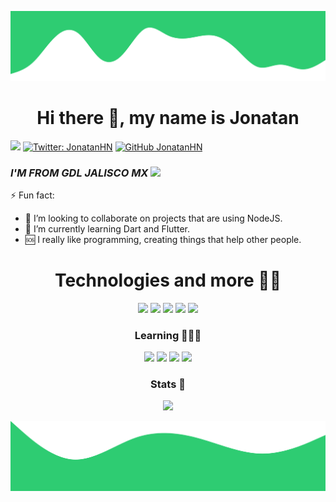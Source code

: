 ![Top Image](./img/top.svg)
        
<div align="left">
  
<div align="center">

 # **Hi there 👋, my name is Jonatan**

</div>
 
 ![](https://komarev.com/ghpvc/?username=JonatanHN&style=flat&color=2ecc71)
 [![Twitter: JonatanHN](https://img.shields.io/twitter/follow/jonatanhn00?label=follow&style=social)](https://twitter.com/jonatanhn00)
 [![GitHub JonatanHN](https://img.shields.io/github/followers/jonatanhn?label=follow&style=social)](https://github.com/jonatanhn)
 
 ### *I'M FROM GDL JALISCO MX* ![](https://img.icons8.com/color/30/000000/mexico-circular.png)
 
 
 ⚡ Fun fact:
- 👯 I’m looking to collaborate on projects that are using NodeJS.
- 🌱 I’m currently learning Dart and Flutter.
- 🆘 I really like programming, creating things that help other people.
 
 <div align="center">

 # **Technologies and more 🧑🏻**

 </div>
 
<div align="center">
  
  <img src="https://img.icons8.com/external-tal-revivo-tritone-tal-revivo/42/000000/external-vuejs-an-open-source-javascript-framework-for-building-user-interfaces-and-single-page-applications-logo-tritone-tal-revivo.png"/>
  <img src="https://img.icons8.com/external-tal-revivo-tritone-tal-revivo/42/000000/external-react-a-javascript-library-for-building-user-interfaces-logo-tritone-tal-revivo.png"/>
  <img src="https://img.icons8.com/external-tal-revivo-green-tal-revivo/42/000000/external-gulp-an-open-source-javascript-toolkit-by-fractal-innovations-logo-green-tal-revivo.png"/>
  <img src="https://img.icons8.com/external-tal-revivo-color-tal-revivo/42/000000/external-nodejs-is-an-open-source-cross-platform-javascript-run-time-environment-logo-color-tal-revivo.png"/>
  <img src="https://img.icons8.com/color/50/000000/javascript--v2.png"/>
 
  ### Learning 👨🏻‍💻
  
  <img src="https://img.icons8.com/color/48/000000/dart.png"/>
  <img src="https://img.icons8.com/color/48/000000/flutter.png"/>
  <img src="https://img.icons8.com/color/48/000000/python--v2.png"/>
  <img src="https://img.icons8.com/external-tal-revivo-green-tal-revivo/48/000000/external-deno-a-secure-runtime-for-javascript-and-typescript-logo-green-tal-revivo.png"/>
 
 </div>
 
<div align="center">
 
 ### Stats 📶

 <img width="40%" src="https://github-readme-stats.vercel.app/api?username=JonatanHN&show_icons=true&theme=dark" >

</div>
        
</div>


![Bottom Image](./img/bottom.svg)
